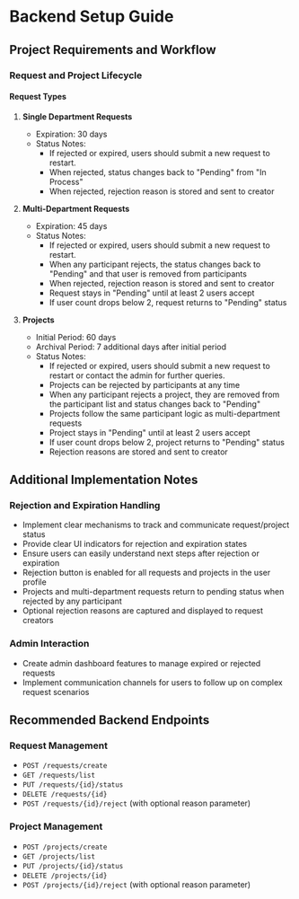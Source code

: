 


# Backend Setup Guide

## Project Requirements and Workflow

### Request and Project Lifecycle

#### Request Types
1. **Single Department Requests**
   - Expiration: 30 days
   - Status Notes: 
     - If rejected or expired, users should submit a new request to restart.
     - When rejected, status changes back to "Pending" from "In Process"
     - When rejected, rejection reason is stored and sent to creator

2. **Multi-Department Requests**
   - Expiration: 45 days
   - Status Notes: 
     - If rejected or expired, users should submit a new request to restart.
     - When any participant rejects, the status changes back to "Pending" and that user is removed from participants
     - When rejected, rejection reason is stored and sent to creator
     - Request stays in "Pending" until at least 2 users accept
     - If user count drops below 2, request returns to "Pending" status

3. **Projects**
   - Initial Period: 60 days
   - Archival Period: 7 additional days after initial period
   - Status Notes: 
     - If rejected or expired, users should submit a new request to restart or contact the admin for further queries.
     - Projects can be rejected by participants at any time
     - When any participant rejects a project, they are removed from the participant list and status changes back to "Pending"
     - Projects follow the same participant logic as multi-department requests
     - Project stays in "Pending" until at least 2 users accept
     - If user count drops below 2, project returns to "Pending" status
     - Rejection reasons are stored and sent to creator

## Additional Implementation Notes

### Rejection and Expiration Handling
- Implement clear mechanisms to track and communicate request/project status
- Provide clear UI indicators for rejection and expiration states
- Ensure users can easily understand next steps after rejection or expiration
- Rejection button is enabled for all requests and projects in the user profile
- Projects and multi-department requests return to pending status when rejected by any participant
- Optional rejection reasons are captured and displayed to request creators

### Admin Interaction
- Create admin dashboard features to manage expired or rejected requests
- Implement communication channels for users to follow up on complex request scenarios

## Recommended Backend Endpoints

### Request Management
- `POST /requests/create`
- `GET /requests/list`
- `PUT /requests/{id}/status`
- `DELETE /requests/{id}`
- `POST /requests/{id}/reject` (with optional reason parameter)

### Project Management
- `POST /projects/create`
- `GET /projects/list`
- `PUT /projects/{id}/status`
- `DELETE /projects/{id}`
- `POST /projects/{id}/reject` (with optional reason parameter)

